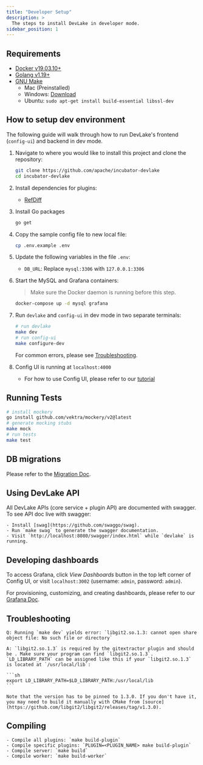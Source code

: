 ```yaml
---
title: "Developer Setup"
description: >
  The steps to install DevLake in developer mode.
sidebar_position: 1
---
```



## Requirements

- <a href="https://docs.docker.com/get-docker" target="_blank">Docker v19.03.10+</a>
- <a href="https://golang.org/doc/install" target="_blank">Golang v1.19+</a>
- <a href="https://www.gnu.org/software/make/" target="_blank">GNU Make</a>
  - Mac (Preinstalled)
  - Windows: [Download](http://gnuwin32.sourceforge.net/packages/make.htm)
  - Ubuntu: `sudo apt-get install build-essential libssl-dev`

## How to setup dev environment

The following guide will walk through how to run DevLake's frontend (`config-ui`) and backend in dev mode.


1. Navigate to where you would like to install this project and clone the repository:

   ```sh
   git clone https://github.com/apache/incubator-devlake
   cd incubator-devlake
   ```

2. Install dependencies for plugins:

   - [RefDiff](../Plugins/refdiff.md#development)

3. Install Go packages

    ```sh
	go get
    ```

4. Copy the sample config file to new local file:

    ```sh
    cp .env.example .env
    ```

5. Update the following variables in the file `.env`:

    * `DB_URL`: Replace `mysql:3306` with `127.0.0.1:3306`

6. Start the MySQL and Grafana containers:

    > Make sure the Docker daemon is running before this step.

    ```sh
    docker-compose up -d mysql grafana
    ```

7. Run `devlake` and `config-ui` in dev mode in two separate terminals:

    ```sh
    # run devlake
    make dev
    # run config-ui
    make configure-dev
    ```

    For common errors, please see [Troubleshooting](#troubleshotting).

8.  Config UI is running at `localhost:4000`
    - For how to use Config UI, please refer to our [tutorial](UserManuals/ConfigUI/Tutorial.md)

## Running Tests

```sh
# install mockery
go install github.com/vektra/mockery/v2@latest
# generate mocking stubs
make mock
# run tests
make test
```

## DB migrations

Please refer to the [Migration Doc](../DeveloperManuals/DBMigration.md).

## Using DevLake API

All DevLake APIs (core service + plugin API) are documented with swagger. To see API doc live with swagger:

    - Install [swag](https://github.com/swaggo/swag).
    - Run `make swag` to generate the swagger documentation.
    - Visit `http://localhost:8080/swagger/index.html` while `devlake` is running.


## Developing dashboards

To access Grafana, click *View Dashboards* button in the top left corner of Config UI, or visit `localhost:3002` (username: `admin`, password: `admin`).

For provisioning, customizing, and creating dashboards, please refer to our [Grafana Doc](../UserManuals/Dashboards/GrafanaUserGuide.md).


## Troubleshooting


    Q: Running `make dev` yields error: `libgit2.so.1.3: cannot open share object file: No such file or directory`

    A: `libgit2.so.1.3` is required by the gitextractor plugin and should be . Make sure your program can find `libgit2.so.1.3`. `LD_LIBRARY_PATH` can be assigned like this if your `libgit2.so.1.3` is located at `/usr/local/lib`:

    ```sh
    export LD_LIBRARY_PATH=$LD_LIBRARY_PATH:/usr/local/lib
    ```
   
    Note that the version has to be pinned to 1.3.0. If you don't have it, you may need to build it manually with CMake from [source](https://github.com/libgit2/libgit2/releases/tag/v1.3.0).


## Compiling

    - Compile all plugins: `make build-plugin`
    - Compile specific plugins: `PLUGIN=<PLUGIN_NAME> make build-plugin`
    - Compile server: `make build`
    - Compile worker: `make build-worker`
